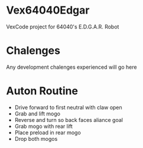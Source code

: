 # Vex64040Edgar
VexCode project for 64040's E.D.G.A.R. Robot

# Chalenges
Any development chalenges experienced will go here

# Auton Routine
- Drive forward to first neutral with claw open
- Grab and lift mogo
- Reverse and turn so back faces aliance goal
- Grab mogo with rear lift
- Place preload in rear mogo
- Drop both mogos
